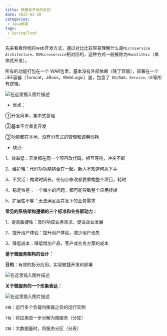 ```yaml
---
title: 微服务开发的区别
date: 2022-03-28
categories:
 - Java框架
tags:
 - SpringCloud
---
```


先来看看传统的web开发方式，通过对比比较容易理解什么是`Microservice Architecture。和Microservice`相对应的，这种方式一般被称为`Monolithic`（单体式开发）。

所有的功能打包在一个 WAR包里，基本没有外部依赖（除了容器），部署在一个JEE容器（Tomcat，JBoss，WebLogic）里，包含了` DO/DAO，Service，UI`等所有逻辑。

![在这里插入图片描述](https://img-blog.csdnimg.cn/ffbf2574cc5844f09e1092b998a14165.png?x-oss-process=image/watermark,type_d3F5LXplbmhlaQ,shadow_50,text_Q1NETiBAbGVlZGNvZGVKb2huMDE=,size_9,color_FFFFFF,t_70,g_se,x_16)

* 优点：

①开发简单，集中式管理

②基本不会重复开发

③功能都在本地，没有分布式的管理和调用消耗

* 缺点:

1、效率低：开发都在同一个项目改代码，相互等待，冲突不断

2、维护难：代码功功能耦合在一起，新人不知道何从下手

3、不灵活：构建时间长，任何小修改都要重构整个项目，耗时

4、稳定性差：一个微小的问题，都可能导致整个应用挂掉

5、扩展性不够：无法满足高并发下的业务需求

**常见的系统架构遵循的三个标准和业务驱动力：**

1、提高敏捷性：及时响应业务需求，促进企业发展

2、提升用户体验：提升用户体验，减少用户流失

3、降低成本：降低增加产品、客户或业务方案的成本

**基于微服务架构的设计：**

**目的**：有效的拆分应用，实现敏捷开发和部署

![在这里插入图片描述](https://img-blog.csdnimg.cn/48e3823eda014177ae1f47fd46faf6ea.png?x-oss-process=image/watermark,type_d3F5LXplbmhlaQ,shadow_50,text_Q1NETiBAbGVlZGNvZGVKb2huMDE=,size_18,color_FFFFFF,t_70,g_se,x_16)

**关于微服务的一个形象表达：**

![在这里插入图片描述](https://img-blog.csdnimg.cn/c1bb6a264c644c31875f7690b4ed79aa.png?x-oss-process=image/watermark,type_d3F5LXplbmhlaQ,shadow_50,text_Q1NETiBAbGVlZGNvZGVKb2huMDE=,size_14,color_FFFFFF,t_70,g_se,x_16)

`X轴`：运行多个负载均衡器之后的运行实例

`Y轴`：将应用进一步分解为微服务（分库）

`Z轴`：大数据量时，将服务分区（分表）
